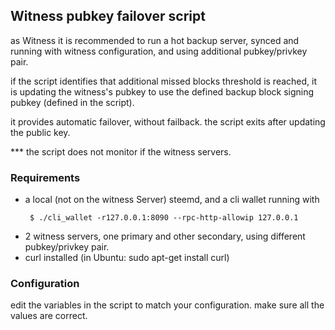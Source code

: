 ## Witness pubkey failover script

as Witness it is recommended to run a hot backup server, synced and running with witness configuration, and using additional pubkey/privkey pair.

if the script identifies that additional missed blocks threshold is reached, it is updating the witness's pubkey to use the defined backup block signing pubkey (defined in the script).

it provides automatic failover, without failback.
the script exits after updating the public key.

*** the script does not monitor if the witness servers.

### Requirements
* a local (not on the witness Server) steemd, and a cli wallet running with
  ```
   $ ./cli_wallet -r127.0.0.1:8090 --rpc-http-allowip 127.0.0.1
  ```
* 2 witness servers, one primary and other secondary, using different pubkey/privkey pair.
* curl installed (in Ubuntu: sudo apt-get install curl)

### Configuration

edit the variables in the script to match your configuration. make sure all the values are correct.

